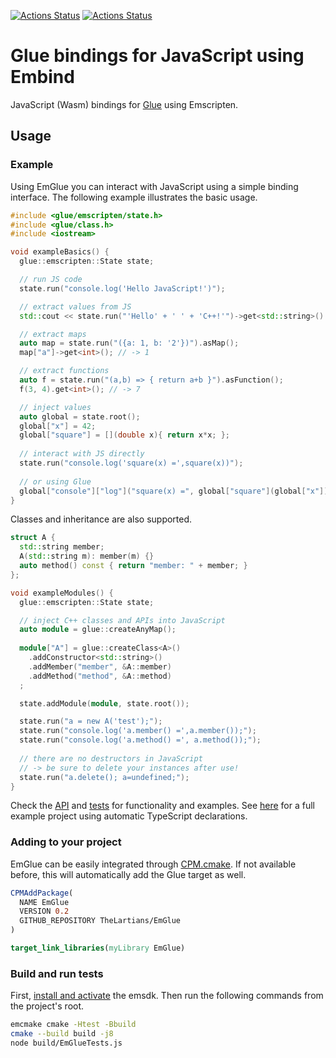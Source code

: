 [![Actions Status](https://github.com/TheLartians/EmGlue/workflows/Build/badge.svg)](https://github.com/TheLartians/EmGlue/actions)
[![Actions Status](https://github.com/TheLartians/EmGlue/workflows/Style/badge.svg)](https://github.com/TheLartians/EmGlue/actions)

# Glue bindings for JavaScript using Embind

JavaScript (Wasm) bindings for [Glue](https://github.com/TheLartians/Glue) using Emscripten.

## Usage

### Example

Using EmGlue you can interact with JavaScript using a simple binding interface.
The following example illustrates the basic usage.

```cpp
#include <glue/emscripten/state.h>
#include <glue/class.h>
#include <iostream>

void exampleBasics() {
  glue::emscripten::State state;

  // run JS code
  state.run("console.log('Hello JavaScript!')");

  // extract values from JS
  std::cout << state.run("'Hello' + ' ' + 'C++!'")->get<std::string>() << std::endl;

  // extract maps
  auto map = state.run("({a: 1, b: '2'})").asMap();
  map["a"]->get<int>(); // -> 1

  // extract functions
  auto f = state.run("(a,b) => { return a+b }").asFunction();
  f(3, 4).get<int>(); // -> 7

  // inject values
  auto global = state.root();
  global["x"] = 42;
  global["square"] = [](double x){ return x*x; };
  
  // interact with JS directly
  state.run("console.log('square(x) =',square(x))");
  
  // or using Glue
  global["console"]["log"]("square(x) =", global["square"](global["x"]));
}
```

Classes and inheritance are also supported.

```cpp
struct A {
  std::string member;
  A(std::string m): member(m) {}
  auto method() const { return "member: " + member; }
};

void exampleModules() {
  glue::emscripten::State state;

  // inject C++ classes and APIs into JavaScript
  auto module = glue::createAnyMap();
  
  module["A"] = glue::createClass<A>()
    .addConstructor<std::string>()
    .addMember("member", &A::member)
    .addMethod("method", &A::method)
  ;

  state.addModule(module, state.root());

  state.run("a = new A('test');");
  state.run("console.log('a.member() =',a.member());");
  state.run("console.log('a.method() =', a.method());");
  
  // there are no destructors in JavaScript 
  // -> be sure to delete your instances after use!
  state.run("a.delete(); a=undefined;");
}
```

Check the [API](include/glue/emscripten/state.h) and [tests](test/source/state.cpp) for functionality and examples.
See [here](https://github.com/TheLartians/TypeScriptXX) for a full example project using automatic TypeScript declarations.

### Adding to your project

EmGlue can be easily integrated through [CPM.cmake](https://github.com/TheLartians/CPM.cmake).
If not available before, this will automatically add the Glue target as well.

```cmake
CPMAddPackage(
  NAME EmGlue
  VERSION 0.2
  GITHUB_REPOSITORY TheLartians/EmGlue
)

target_link_libraries(myLibrary EmGlue)
```

### Build and run tests

First, [install and activate](https://emscripten.org/docs/getting_started/downloads.html) the emsdk.
Then run the following commands from the project's root.

```bash
emcmake cmake -Htest -Bbuild
cmake --build build -j8
node build/EmGlueTests.js
```
